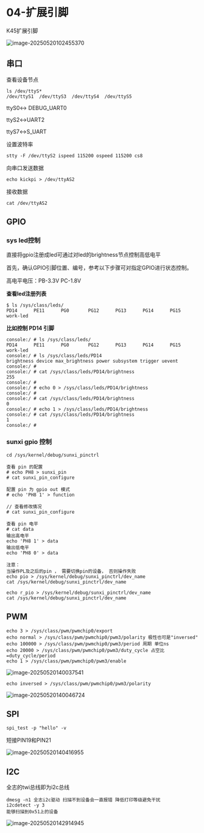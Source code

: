 # 04-扩展引脚

K45扩展引脚 

![image-20250520102455370](http://tanzhtanzh.oss-cn-shenzhen.aliyuncs.com/img/image-20250520102455370.png)



## 串口

查看设备节点

```
ls /dev/ttyS*
/dev/ttyS1  /dev/ttyS3  /dev/ttyS4  /dev/ttyS5
```

ttyS0↔ DEBUG_UART0

ttyS2↔UART2

ttyS7↔S_UART

设置波特率

``` 
stty -F /dev/ttyS2 ispeed 115200 ospeed 115200 cs8
```

向串口发送数据

``` shell
echo kickpi > /dev/ttyAS2
```

接收数据

``` shell
cat /dev/ttyAS2 
```



## GPIO

### sys led控制

直接将gpio注册成led可通过对led的brightness节点控制高低电平

首先，确认GPIO引脚位置、编号，参考以下步骤可对指定GPIO进行状态控制。

高电平电压：PB-3.3V PC-1.8V

**查看led注册列表**

```shell
$ ls /sys/class/leds/
PD14      PE11      PG0       PG12      PG13      PG14      PG15      work-led
```



**比如控制 PD14 引脚**

```shell
console:/ # ls /sys/class/leds/
PD14      PE11      PG0       PG12      PG13      PG14      PG15      work-led
console:/ # ls /sys/class/leds/PD14
brightness device max_brightness power subsystem trigger uevent
console:/ #
console:/ # cat /sys/class/leds/PD14/brightness
255
console:/ #
console:/ # echo 0 > /sys/class/leds/PD14/brightness
console:/ #
console:/ # cat /sys/class/leds/PD14/brightness
0
console:/ # echo 1 > /sys/class/leds/PD14/brightness
console:/ # cat /sys/class/leds/PD14/brightness
1
console:/ #
```



### sunxi gpio 控制

``` shell
cd /sys/kernel/debug/sunxi_pinctrl

查看 pin 的配置
# echo PH8 > sunxi_pin
# cat sunxi_pin_configure

配置 pin 为 gpio out 模式
# echo 'PH8 1' > function

// 查看修改情况				
# cat sunxi_pin_configure

查看 pin 电平
# cat data
输出高电平
echo 'PH8 1' > data
输出低电平
echo 'PH8 0' > data

注意：
当操作PL及之后的pin ， 需要切换pin的设备， 否则操作失败
echo pio > /sys/kernel/debug/sunxi_pinctrl/dev_name
cat /sys/kernel/debug/sunxi_pinctrl/dev_name

echo r_pio > /sys/kernel/debug/sunxi_pinctrl/dev_name
cat /sys/kernel/debug/sunxi_pinctrl/dev_name
```



## PWM

``` shell
echo 3 > /sys/class/pwm/pwmchip0/export
echo normal > /sys/class/pwm/pwmchip0/pwm3/polarity 极性也可是"inversed"
echo 100000 > /sys/class/pwm/pwmchip0/pwm3/period 周期 单位ns
echo 20000 > /sys/class/pwm/pwmchip0/pwm3/duty_cycle 占空比=duty_cycle/period
echo 1 > /sys/class/pwm/pwmchip0/pwm3/enable
```

![image-20250520140037541](http://tanzhtanzh.oss-cn-shenzhen.aliyuncs.com/img/image-20250520140037541.png)

``` shell
echo inversed > /sys/class/pwm/pwmchip0/pwm3/polarity
```

![image-20250520140046724](http://tanzhtanzh.oss-cn-shenzhen.aliyuncs.com/img/image-20250520140046724.png)

## SPI

``` shell
spi_test -p "hello" -v
```

短接PIN19和PIN21

![image-20250520140416955](http://tanzhtanzh.oss-cn-shenzhen.aliyuncs.com/img/image-20250520140416955.png)



## I2C

全志的twi总线即为i2c总线

``` 
dmesg -n1 全志i2c驱动 扫描不到设备会一直报错 降低打印等级避免干扰
i2cdetect -y 3
能够扫描到0x51上的设备
```

![image-20250520142914945](http://tanzhtanzh.oss-cn-shenzhen.aliyuncs.com/img/image-20250520142914945.png)
